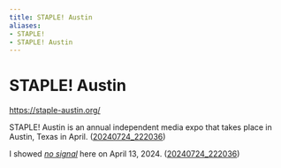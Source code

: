 ```yaml
---
title: STAPLE! Austin
aliases:
- STAPLE!
- STAPLE! Austin
---
```


# STAPLE! Austin

https://staple-austin.org/

STAPLE! Austin is an annual independent media expo that takes place in Austin, Texas in April. ([20240724_222036](../entries/20240724_222036.md))

I showed _[no signal](no-signal.md)_ here on April 13, 2024. ([20240724_222036](../entries/20240724_222036.md))
